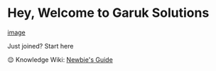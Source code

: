 # Hey, Welcome to Garuk Solutions

[image](./one.jpeg)


Just joined? Start here

😌 Knowledge Wiki: [Newbie's Guide](https://github.com/Garuk-solutions/knowledge-base)
